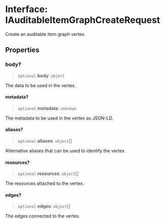 # Interface: IAuditableItemGraphCreateRequest

Create an auditable item graph vertex.

## Properties

### body?

> `optional` **body**: `object`

The data to be used in the vertex.

#### metadata?

> `optional` **metadata**: `unknown`

The metadata to be used in the vertex as JSON-LD.

#### aliases?

> `optional` **aliases**: `object`[]

Alternative aliases that can be used to identify the vertex.

#### resources?

> `optional` **resources**: `object`[]

The resources attached to the vertex.

#### edges?

> `optional` **edges**: `object`[]

The edges connected to the vertex.
